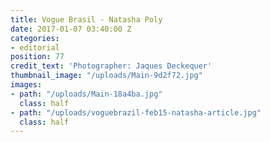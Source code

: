 ```yaml
---
title: Vogue Brasil - Natasha Poly
date: 2017-01-07 03:40:00 Z
categories:
- editorial
position: 77
credit_text: 'Photographer: Jaques Deckequer'
thumbnail_image: "/uploads/Main-9d2f72.jpg"
images:
- path: "/uploads/Main-18a4ba.jpg"
  class: half
- path: "/uploads/voguebrazil-feb15-natasha-article.jpg"
  class: half
---
```


